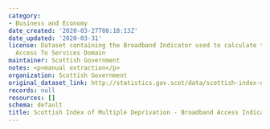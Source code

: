 ```yaml
---
category:
- Business and Economy
date_created: '2020-03-27T08:18:13Z'
date_updated: '2020-03-31'
license: Dataset containing the Broadband Indicator used to calculate the SIMD 2020
  Access To Services Domain
maintainer: Scottish Government
notes: <p>manual extraction</p>
organization: Scottish Government
original_dataset_link: http://statistics.gov.scot/data/scottish-index-of-multiple-deprivation---broadband-access-indicator
records: null
resources: []
schema: default
title: Scottish Index of Multiple Deprivation - Broadband Access Indicator
---
```


